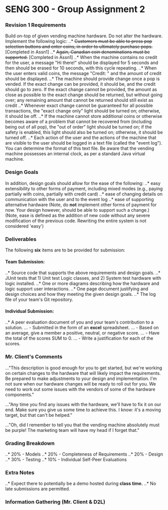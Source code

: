 # SENG 300 - Group Assignment 2

### Revision 1 Requirements
Build on-top of given vending machine hardware. Do not alter the hardware.
Implement the following logic:
..* ~~Customers must be able to press pop selection buttons and enter coins, in order to ultimately purchase pops.~~ [Completed in Assn1]
..* ~~Again, Canadian coin denominations must be supported.~~ [Completed in Assn1]
..* When the machine contains no credit for the user, a message "Hi there!" should be displayed for 5 seconds and then should be erased for 10 seconds, with this cycle repeating.
..* When the user enters valid coins, the message "Credit: " and the amount of credit should be displayed.
..* The machine should provide change once a pop is vended.  If the exact change can be provided, it should be, and the credit should go to zero.  If the exact change cannot be provided, the amount as close as possible to the exact change should be returned, but without going over; any remaining amount that cannot be returned should still exist as credit
..* Whenever exact change cannot be guaranteed for all possible transactions, the "exact change only" light should be turned on; otherwise, it should be off.
..* If the machine cannot store additional coins or otherwise becomes aware of a problem that cannot be recovered from (including being out of all pop), the "out of order" light should be turned on; if the safety is enabled, this light should also be turned on; otherwise, it should be turned off.
..* Each action of the user and the actions of the machine that are visible to the user should be logged in a text file (called the "event log").  You can determine the format of this text file.  Be aware that the vending machine possesses an internal clock, as per a standard Java virtual machine.

### Design Goals
In addition, design goals should allow for the ease of the following:
..* easy extensibility to other forms of payment, including mixed modes (e.g., paying partially with coins, partially with credit card)
..* ease of changing details on communication with the user and to the event log
..* ease of supporting alternative hardware
(Note, do **not** implement other forms of payment for now. Your design however, should be able to support such a change.)
(Note, ease is defined as the addition of new code without any severe modification of the previous code. Rewriting the entire system is not considered 'easy')

### Deliverables
The following **six** items are to be provided for submission:
#### Team Submission:
..* Source code that supports the above requirements and design goals.
..* JUnit tests that 1) Unit test Logic classes, and 2) System test hardware with logic installed.
..* One or more diagrams describing how the hardware and logic support user interactions.
..* One page document justifying and design choices and how they meeting the given design goals.
..* The log file of your team's Git repository.
#### Individual Submission:
..* A peer evaluation document of you and your team's contribution to a solution.
... - Submitted in the form of an **excel** spreadsheet.
... - Based on an average, give a member a positive, neutral, or negative score.
... - Have the total of the scores SUM to 0.
... - Write a justification for each of the scores.

### Mr. Client's Comments
..."This description is good enough for you to get started, but we're working on certain changes to the hardware that will likely impact the requirements.  Be prepared to make adjustments to your design and implementation.  I'm not sure when our hardware changes will be ready to roll out for you.  We need to work out some issues with the vendors of some of the hardware components."

..."Any time you find any issues with the hardware, we'll have to fix it on our end.  Make sure you give us some time to achieve this.  I know: it's a moving target, but that can't be helped."

..."Oh, did I remember to tell you that the vending machine absolutely must be purple!  The marketing team will have my head if I forget that."

### Grading Breakdown
..* 20% - Models
..* 20% - Completeness of Requirements
..* 20% - Design
..* 30% - Testing
..* 10% - Individual Self-Peer Evaluations

### Extra Notes
..* Expect there to potentially be a demo hosted during **class time.**
..* No late submissions are permitted.

### Information Gathering (Mr. Client & D2L)

